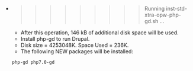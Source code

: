 * >>>>>>>>> Running inst-std-xtra-opw-php-gd.sh ...
  * After this operation, 146 kB of additional disk space will be used.
  * Install php-gd to run Drupal.
  * Disk size = 4253048K. Space Used = 236K.
  * The following NEW packages will be installed:
  ```bash
  php-gd php7.0-gd
  ```
